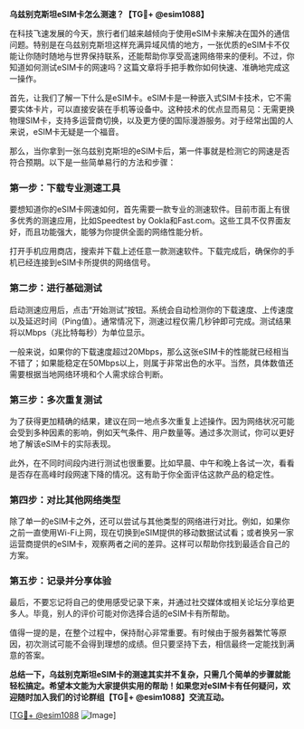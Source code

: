 **乌兹别克斯坦eSIM卡怎么测速？【TG💪+ @esim1088】**

在科技飞速发展的今天，旅行者们越来越倾向于使用eSIM卡来解决在国外的通信问题。特别是在乌兹别克斯坦这样充满异域风情的地方，一张优质的eSIM卡不仅能让你随时随地与世界保持联系，还能帮助你享受高速网络带来的便利。不过，你知道如何测试eSIM卡的网速吗？这篇文章将手把手教你如何快速、准确地完成这一操作。

首先，让我们了解一下什么是eSIM卡。eSIM卡是一种嵌入式SIM卡技术，它不需要实体卡片，可以直接安装在手机等设备中。这种技术的优点显而易见：无需更换物理SIM卡，支持多运营商切换，以及更方便的国际漫游服务。对于经常出国的人来说，eSIM卡无疑是一个福音。

那么，当你拿到一张乌兹别克斯坦的eSIM卡后，第一件事就是检测它的网速是否符合预期。以下是一些简单易行的方法和步骤：

### **第一步：下载专业测速工具**
要想知道你的eSIM卡网速如何，首先需要一款专业的测速软件。目前市面上有很多优秀的测速应用，比如Speedtest by Ookla和Fast.com。这些工具不仅界面友好，而且功能强大，能够为你提供全面的网络性能分析。

打开手机应用商店，搜索并下载上述任意一款测速软件。下载完成后，确保你的手机已经连接到eSIM卡所提供的网络信号。

### **第二步：进行基础测试**
启动测速应用后，点击“开始测试”按钮。系统会自动检测你的下载速度、上传速度以及延迟时间（Ping值）。通常情况下，测速过程仅需几秒钟即可完成。测试结果将以Mbps（兆比特每秒）为单位显示。

一般来说，如果你的下载速度超过20Mbps，那么这张eSIM卡的性能就已经相当不错了；如果能稳定在50Mbps以上，则属于非常出色的水平。当然，具体数值还需要根据当地网络环境和个人需求综合判断。

### **第三步：多次重复测试**
为了获得更加精确的结果，建议在同一地点多次重复上述操作。因为网络状况可能会受到多种因素的影响，例如天气条件、用户数量等。通过多次测试，你可以更好地了解该eSIM卡的实际表现。

此外，在不同时间段内进行测试也很重要。比如早晨、中午和晚上各试一次，看看是否存在高峰时段网速下降的情况。这有助于你全面评估这款产品的稳定性。

### **第四步：对比其他网络类型**
除了单一的eSIM卡之外，还可以尝试与其他类型的网络进行对比。例如，如果你之前一直使用Wi-Fi上网，现在切换到eSIM提供的移动数据试试看；或者换另一家运营商提供的eSIM卡，观察两者之间的差异。这样可以帮助你找到最适合自己的方案。

### **第五步：记录并分享体验**
最后，不要忘记将自己的使用感受记录下来，并通过社交媒体或相关论坛分享给更多人。毕竟，别人的评价可能对你选择合适的eSIM卡有所帮助。

值得一提的是，在整个过程中，保持耐心非常重要。有时候由于服务器繁忙等原因，初次测试可能不会得到理想的成绩。但只要坚持下去，相信最终一定能找到满意的答案。

**总结一下，乌兹别克斯坦eSIM卡的测速其实并不复杂，只需几个简单的步骤就能轻松搞定。希望本文能为大家提供实用的帮助！如果您对eSIM卡有任何疑问，欢迎随时加入我们的讨论群组【TG💪+ @esim1088】交流互动。**

[[TG💪+ @esim1088](https://t.me/s/esim1088) ![Image](https://i.postimg.cc/4NQfJmqS/Snipaste-2025-05-13-00-14-12.png)]